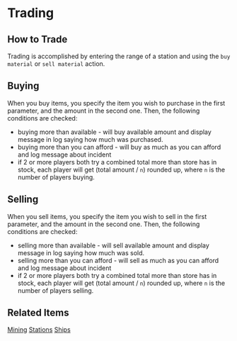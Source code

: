 # Trading

## How to Trade

Trading is accomplished by entering the range of a station and using the `buy material` or `sell material` action.

## Buying

When you buy items, you specify the item you wish to purchase in the first parameter, and the amount in the second one.
Then, the following conditions are checked:
* buying more than available - will buy available amount and display message in log saying how much was purchased.
* buying more than you can afford - will buy as much as you can afford and log message about incident
* if 2 or more players both try a combined total more than store has in stock, each player will get (total amount / `n`) rounded up, where `n` is the number of players buying.


## Selling
When you sell items, you specify the item you wish to sell in the first parameter, and the amount in the second one.
Then, the following conditions are checked:
* selling more than available - will sell available amount and display message in log saying how much was sold.
* selling more than you can afford - will sell as much as you can afford and log message about incident
* if 2 or more players both try a combined total more than store has in stock, each player will get (total amount / `n`) rounded up, where `n` is the number of players selling.


## Related Items
[Mining](asteroid_fields_and_mining.md)
[Stations](stations.md)
[Ships](ships.md)